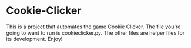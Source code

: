# Cookie-Clicker

This is a project that automates the game Cookie Clicker. The file you're going to want to run is cookieclicker.py. The other files are helper files for its development. Enjoy!
